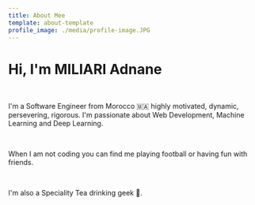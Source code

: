 ```yaml
---
title: About Mee
template: about-template
profile_image: ./media/profile-image.JPG
---
```


<h1>Hi, I'm MILIARI Adnane</h1>
<br />

<p>I'm a Software Engineer from Morocco 🇲🇦 highly motivated, dynamic, persevering, rigorous. I'm passionate about Web Development, Machine Learning and Deep Learning.</p>
<br />

<p>When I am not coding you can find me playing football or having fun with friends.</p>
<br />

<p>I'm also a Speciality Tea drinking geek 🍵.<p>


